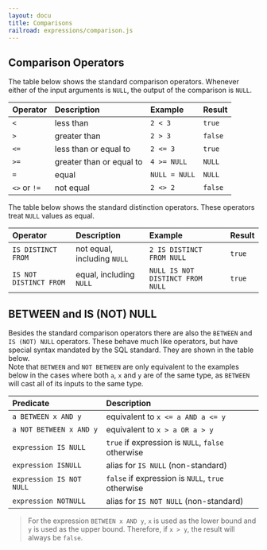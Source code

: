 ```yaml
---
layout: docu
title: Comparisons
railroad: expressions/comparison.js
---
```


## Comparison Operators

<div id="rrdiagram2"></div>

The table below shows the standard comparison operators.
Whenever either of the input arguments is `NULL`, the output of the comparison is `NULL`.

<div class="narrow_table"></div>

| Operator | Description | Example | Result |
|:---|:---|:---|:---|
| `<` | less than | `2 < 3` | `true` |
| `>` | greater than | `2 > 3` | `false` |
| `<=` | less than or equal to | `2 <= 3` | `true` |
| `>=` | greater than or equal to | `4 >= NULL` | `NULL` |
| `=` | equal | `NULL = NULL` | `NULL` |
| `<>` or `!=` | not equal | `2 <> 2` | `false` |

The table below shows the standard distinction operators.
These operators treat `NULL` values as equal.

<div class="narrow_table"></div>

| Operator | Description | Example | Result |
|:---|:---|:---|:-|
| `IS DISTINCT FROM` | not equal, including `NULL` | `2 IS DISTINCT FROM NULL` | `true` |
| `IS NOT DISTINCT FROM` | equal, including `NULL` | `NULL IS NOT DISTINCT FROM NULL` | `true` |

## BETWEEN and IS (NOT) NULL

<div id="rrdiagram1"></div>

Besides the standard comparison operators there are also the `BETWEEN` and `IS (NOT) NULL` operators. These behave much like operators, but have special syntax mandated by the SQL standard. They are shown in the table below.  
Note that `BETWEEN` and `NOT BETWEEN` are only equivalent to the examples below in the cases where both `a`, `x` and `y` are of the same type, as `BETWEEN` will cast all of its inputs to the same type.

<div class="narrow_table"></div>

| Predicate | Description |
|:---|:---|
| `a BETWEEN x AND y` | equivalent to `x <= a AND a <= y` |
| `a NOT BETWEEN x AND y` | equivalent to `x > a OR a > y` |
| `expression IS NULL` | `true` if expression is `NULL`, `false` otherwise |
| `expression ISNULL` | alias for `IS NULL` (non-standard) |
| `expression IS NOT NULL` | `false` if expression is `NULL`, `true` otherwise |
| `expression NOTNULL` | alias for `IS NOT NULL` (non-standard) |

> For the expression `BETWEEN x AND y`, `x` is used as the lower bound and `y` is used as the upper bound. Therefore, if `x > y`, the result will always be `false`.
